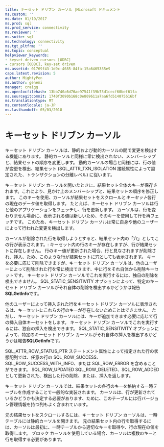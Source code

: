 ```yaml
---
title: キーセット ドリブン カーソル |Microsoft ドキュメント
ms.custom: ''
ms.date: 01/19/2017
ms.prod: sql
ms.prod_service: connectivity
ms.reviewer: ''
ms.suite: sql
ms.technology: connectivity
ms.tgt_pltfrm: ''
ms.topic: conceptual
helpviewer_keywords:
- keyset-driven cursors [ODBC]
- cursors [ODBC], key-set driven
ms.assetid: 01769f43-1d9c-4685-84fa-15a6465335e9
caps.latest.revision: 5
author: MightyPen
ms.author: genemi
manager: craigg
ms.openlocfilehash: 13bb740a6d76ae97541f39b73d1cecf60bef61fa
ms.sourcegitcommit: 1740f3090b168c0e809611a7aa6fd514075616bf
ms.translationtype: MT
ms.contentlocale: ja-JP
ms.lasthandoff: 05/03/2018
---
```

# <a name="keyset-driven-cursors"></a>キーセット ドリブン カーソル
キーセット ドリブン カーソルは、静的および動的カーソルの間で変更を検出する機能にあります。 静的カーソルと同様に常に検出されない、メンバーシップと、結果セットの順序を変更します。 動的カーソルの場合と同様には、行の値が変更を検出、結果セット (SQL_ATTR_TXN_ISOLATION 接続属性によって設定された、トランザクションの分離レベル) に従います。  
  
 キーセット ドリブン カーソルを開いたときに、結果セット全体のキーが保存されます。これにより、見かけ上のメンバーシップと、結果セットの順序を修正します。 このキーを使用、カーソルが結果セットをスクロールと*キーセット*各行の現在のデータ値を取得します。 たとえば、キーセット ドリブン カーソルは行と他のアプリケーションをフェッチし、行を更新します。 カーソルは、行を変わりません場合に、表示される値は新しいため、そのキーを使用して行を再フェッチです。 このため、キーセット ドリブン カーソルは常に自身や他のユーザーによって行われた変更を検出します。  
  
 カーソルが削除された行を取得しようとすると、結果セット内の「穴」としてこの行が表示されます。: キーセット内の行のキーが存在しますが、行が結果セットに存在しません。 行のキー値が更新された場合、行と見なされますが削除され、挿入、ため、このような行が結果セットに穴としても表示されます。 キーを必要に応じて削除できますが、キーセット ドリブン カーソルは、他のユーザーによって削除された行を常に検出できます、中に行をそれ自体から削除キーセットです。 キーセット ドリブン カーソルでこれを実行するには、独自の削除を検出できません。 SQL_STATIC_SENSITIVITY オプションによって、特定のキーセット ドリブン カーソルがそれ自体の削除を検出するかどうかは報告**SQLGetInfo**です。  
  
 他のユーザーによって挿入された行をキーセット ドリブン カーソルに表示されるは、キーセットにこれらの行のキーが存在しないためことはできません。 ただし、キーセット ドリブン カーソルには、キーが追加できます必要に応じて行の挿入自体キーセットをします。 キーセット ドリブン カーソルでこれを実行するには、独自の挿入を検出できます。 SQL_STATIC_SENSITIVITY オプションによって、特定のキーセット ドリブン カーソルがそれ自体の挿入を検出するかどうかは報告**SQLGetInfo**です。  
  
 SQL_ATTR_ROW_STATUS_PTR ステートメント属性によって指定された行の状態配列では、任意の行の SQL_ROW_SUCCESS、SQL_ROW_SUCCESS_WITH_INFO、または SQL_ROW_ERROR を含めることができます。 SQL_ROW_UPDATED SQL_ROW_DELETED、SQL_ROW_ADDED として更新された、検出した行の削除、または、挿入を返します。  
  
 キーセット ドリブン カーソルでは、結果セットの各行のキーを格納する一時テーブルを作成することで一般的な実装されます。 カーソルは、行が更新されているかどうかも決定する必要があります、ために、このテーブルには行バージョン管理情報を持つ列もよく含まれています。  
  
 元の結果セットをスクロールするには、キーセット ドリブン カーソルは、一時テーブルには静的カーソルを開きます。 元の結果セット内の行を取得するには、カーソルは最初に、一時テーブルから適切なキーを取得や、行の現在の値を取得します。 ブロック カーソルを使用している場合、カーソルは複数のキーと行を取得する必要があります。
